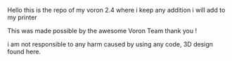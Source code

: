 Hello this is the repo of my voron 2.4 where i keep any addition i will add to my printer 

This was made possible by the awesome Voron Team thank you !

i am not responsible to any harm caused by using any code, 3D design found here.

